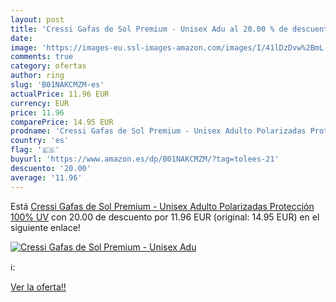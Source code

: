 ```yaml
---
layout: post
title: 'Cressi Gafas de Sol Premium - Unisex Adu al 20.00 % de descuento'
date: 
image: 'https://images-eu.ssl-images-amazon.com/images/I/41lDzDvw%2BmL._SL200_.jpg'
comments: true
category: ofertas
author: ring
slug: 'B01NAKCMZM-es'
actualPrice: 11.96 EUR
currency: EUR
price: 11.96
comparePrice: 14.95 EUR
prodname: 'Cressi Gafas de Sol Premium - Unisex Adulto Polarizadas Protección 100% UV'
country: 'es'
flag: '🇪🇸'
buyurl: 'https://www.amazon.es/dp/B01NAKCMZM/?tag=tolees-21'
descuento: '20.00'
average: '11.96'
---
```


Está [Cressi Gafas de Sol Premium - Unisex Adulto Polarizadas Protección 100% UV](https://www.amazon.es/dp/B01NAKCMZM/?tag=tolees-21) con 20.00 de descuento por 11.96 EUR (original: 14.95 EUR) en el siguiente enlace!

[![Cressi Gafas de Sol Premium - Unisex Adu](https://images-eu.ssl-images-amazon.com/images/I/41lDzDvw%2BmL._SL200_.jpg)](https://www.amazon.es/dp/B01NAKCMZM/?tag=tolees-21)

ℹ️:


[Ver la oferta!!](https://www.amazon.es/dp/B01NAKCMZM/?tag=tolees-21)
